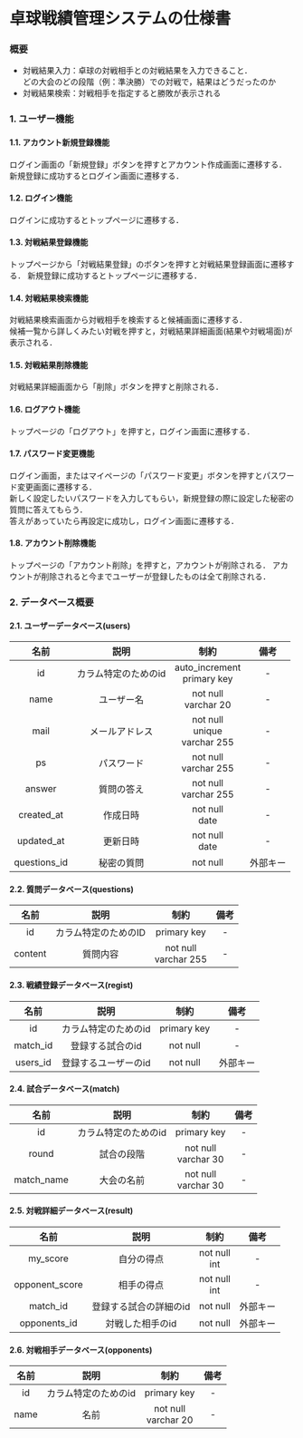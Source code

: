 # 卓球戦績管理システムの仕様書

### 概要
* 対戦結果入力：卓球の対戦相手との対戦結果を入力できること．<br>
  どの大会のどの段階（例：準決勝）での対戦で，結果はどうだったのか
* 対戦結果検索：対戦相手を指定すると勝敗が表示される

### 1. ユーザー機能
#### 1.1. アカウント新規登録機能
ログイン画面の「新規登録」ボタンを押すとアカウント作成画面に遷移する．
新規登録に成功するとログイン画面に遷移する．

#### 1.2. ログイン機能
ログインに成功するとトップページに遷移する．

#### 1.3. 対戦結果登録機能
トップページから「対戦結果登録」のボタンを押すと対戦結果登録画面に遷移する．
新規登録に成功するとトップページに遷移する．

#### 1.4. 対戦結果検索機能
対戦結果検索画面から対戦相手を検索すると候補画面に遷移する．<br>
候補一覧から詳しくみたい対戦を押すと，対戦結果詳細画面(結果や対戦場面)が表示される．

#### 1.5. 対戦結果削除機能
対戦結果詳細画面から「削除」ボタンを押すと削除される．

#### 1.6. ログアウト機能
トップページの「ログアウト」を押すと，ログイン画面に遷移する．

#### 1.7. パスワード変更機能
ログイン画面，またはマイページの「パスワード変更」ボタンを押すとパスワード変更画面に遷移する．<br>
新しく設定したいパスワードを入力してもらい，新規登録の際に設定した秘密の質問に答えてもらう．<br>
答えがあっていたら再設定に成功し，ログイン画面に遷移する．

#### 1.8. アカウント削除機能
トップページの「アカウント削除」を押すと，アカウントが削除される．
アカウントが削除されると今までユーザーが登録したものは全て削除される．

### 2. データベース概要
#### 2.1. ユーザーデータベース(users)

|名前|説明|制約|備考|
|:---:|:---:|:---:|:---:|
|id|カラム特定のためのid|auto_increment<br>primary key|-
|name|ユーザー名|not null<br>varchar 20|-
|mail|メールアドレス|not null<br>unique<br>varchar 255|-
|ps|パスワード|not null<br>varchar 255|-
|answer|質問の答え|not null<br>varchar 255|-
|created_at|作成日時|not null<br>date|-
|updated_at|更新日時|not null<br>date|-
|questions_id|秘密の質問|not null|外部キー

#### 2.2. 質問データベース(questions)

|名前|説明|制約|備考|
|:---:|:---:|:---:|:---:|
|id|カラム特定のためのID|primary key|-|
|content|質問内容|not null<br>varchar 255|-

#### 2.3. 戦績登録データベース(regist)

|名前|説明|制約|備考|
|:---:|:---:|:---:|:---:|
|id|カラム特定のためのid|primary key|-
|match_id|登録する試合のid|not null|-
|users_id|登録するユーザーのid|not null|外部キー

#### 2.4. 試合データベース(match)

|名前|説明|制約|備考|
|:---:|:---:|:---:|:---:|
|id|カラム特定のためのid|primary key|-
|round|試合の段階|not null<br>varchar 30|-
|match_name|大会の名前|not null<br>varchar 30|-

#### 2.5. 対戦詳細データベース(result)

|名前|説明|制約|備考|
|:---:|:---:|:---:|:---:|
|my_score|自分の得点|not null<br>int|-
|opponent_score|相手の得点|not null<br>int|-
|match_id|登録する試合の詳細のid|not null|外部キー
|opponents_id|対戦した相手のid|not null|外部キー

#### 2.6. 対戦相手データベース(opponents)

|名前|説明|制約|備考|
|:---:|:---:|:---:|:---:|
|id|カラム特定のためのid|primary key|-
|name|名前|not null<br>varchar 20|-
